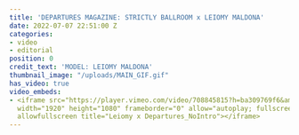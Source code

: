 ```yaml
---
title: 'DEPARTURES MAGAZINE: STRICTLY BALLROOM x LEIOMY MALDONA'
date: 2022-07-07 22:51:00 Z
categories:
- video
- editorial
position: 0
credit_text: 'MODEL: LEIOMY MALDONA'
thumbnail_image: "/uploads/MAIN_GIF.gif"
has_video: true
video_embeds:
- <iframe src="https://player.vimeo.com/video/708845815?h=ba309769f6&amp;badge=0&amp;autopause=0&amp;player_id=0&amp;app_id=58479"
  width="1920" height="1080" frameborder="0" allow="autoplay; fullscreen; picture-in-picture"
  allowfullscreen title="Leiomy x Departures_NoIntro"></iframe>
---
```


